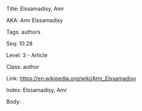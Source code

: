 Title: Elssamadisy, Amr 

AKA: Amr Elssamadisy 

Tags: authors 

Seq: 10.28 

Level: 3 - Article

Class: author 

Link: https://en.wikipedia.org/wiki/Amr_Elssamadisy  

Index: Elssamadisy, Amr 

Body:  

